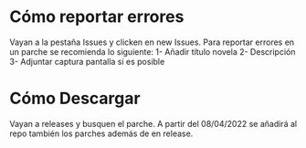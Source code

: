 # Cómo reportar errores
Vayan a la pestaña Issues y clicken en new Issues. Para reportar errores en un parche se recomienda lo siguiente:
1- Añadir título novela
2- Descripción
3- Adjuntar captura pantalla si es posible

# Cómo Descargar
Vayan a releases y busquen el parche. A partir del 08/04/2022 se añadirá al repo también los parches además de en release.
